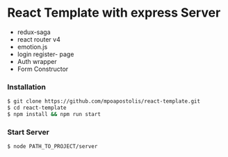 
# React Template with express Server

  - redux-saga
  - react router v4
  - emotion.js
  - login register- page
  - Auth wrapper
  - Form Constructor
  
  ### Installation

```sh
$ git clone https://github.com/mpoapostolis/react-template.git
$ cd react-template
$ npm install && npm run start
```
### Start Server

```sh
$ node PATH_TO_PROJECT/server
```
